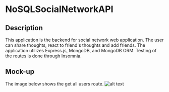 # NoSQLSocialNetworkAPI

## Description

This application is the backend for social network web application. The user can share thoughts, react to friend's thoughts and add friends. The application utilizes Express.js, MongoDB, and MongoDB ORM. Testing of the routes is done through Insomnia. 

## Mock-up

The image below shows the get all users route.
![alt text](assets/insomnia.png)
